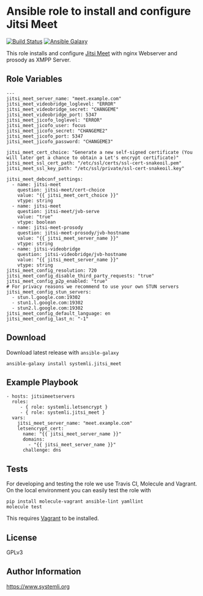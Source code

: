 # Ansible role to install and configure Jitsi Meet

[![Build Status](https://travis-ci.com/systemli/ansible-role-jitsi-meet.svg?branch=master)](https://travis-ci.com/systemli/ansible-role-jitsi-meet) [![Ansible Galaxy](http://img.shields.io/badge/ansible--galaxy-jitsi_meet-blue.svg)](https://galaxy.ansible.com/systemli/jitsi_meet/)

This role installs and configure [Jitsi Meet](https://jitsi.org/jitsi-meet/) with nginx Webserver and prosody as XMPP Server.

Role Variables
--------------

```
---
jitsi_meet_server_name: "meet.example.com"
jitsi_meet_videobridge_loglevel: "ERROR"
jitsi_meet_videobridge_secret: "CHANGEME"
jitsi_meet_videobridge_port: 5347
jitsi_meet_jicofo_loglevel: "ERROR"
jitsi_meet_jicofo_user: focus
jitsi_meet_jicofo_secret: "CHANGEME2"
jitsi_meet_jicofo_port: 5347
jitsi_meet_jicofo_password: "CHANGEME3"

jitsi_meet_cert_choice: "Generate a new self-signed certificate (You will later get a chance to obtain a Let's encrypt certificate)"
jitsi_meet_ssl_cert_path: "/etc/ssl/certs/ssl-cert-snakeoil.pem"
jitsi_meet_ssl_key_path: "/etc/ssl/private/ssl-cert-snakeoil.key"

jitsi_meet_debconf_settings:
  - name: jitsi-meet
    question: jitsi-meet/cert-choice
    value: "{{ jitsi_meet_cert_choice }}"
    vtype: string
  - name: jitsi-meet
    question: jitsi-meet/jvb-serve
    value: "true"
    vtype: boolean
  - name: jitsi-meet-prosody
    question: jitsi-meet-prosody/jvb-hostname
    value: "{{ jitsi_meet_server_name }}"
    vtype: string
  - name: jitsi-videobridge
    question: jitsi-videobridge/jvb-hostname
    value: "{{ jitsi_meet_server_name }}"
    vtype: string
jitsi_meet_config_resolution: 720
jitsi_meet_config_disable_third_party_requests: "true"
jitsi_meet_config_p2p_enabled: "true"
# For privacy reasons we recommend to use your own STUN servers 
jitsi_meet_config_stun_servers:
  - stun.l.google.com:19302
  - stun1.l.google.com:19302
  - stun2.l.google.com:19302
jitsi_meet_config_default_language: en
jitsi_meet_config_last_n: "-1"

```

Download
--------

Download latest release with `ansible-galaxy`

	ansible-galaxy install systemli.jitsi_meet

Example Playbook
----------------

```
- hosts: jitsimeetservers
  roles:
     - { role: systemli.letsencrypt }
     - { role: systemli.jitsi_meet }
  vars:
    jitsi_meet_server_name: "meet.example.com"
    letsencrypt_cert:
      name: "{{ jitsi_meet_server_name }}"
      domains:
        - "{{ jitsi_meet_server_name }}"
      challenge: dns
```

Tests
-----

For developing and testing the role we use Travis CI, Molecule and Vagrant. On the local environment you can easily test the role with

```
pip install molecule-vagrant ansible-lint yamllint
molecule test
```

This requires [Vagrant](https://www.vagrantup.com/downloads.html) to be installed.

License
-------

GPLv3

Author Information
------------------

https://www.systemli.org
